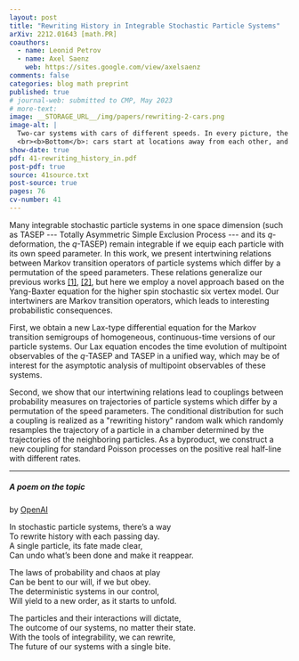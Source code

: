 ```yaml
---
layout: post
title: "Rewriting History in Integrable Stochastic Particle Systems"
arXiv: 2212.01643 [math.PR]
coauthors:
  - name: Leonid Petrov
  - name: Axel Saenz
    web: https://sites.google.com/view/axelsaenz
comments: false
categories: blog math preprint
published: true
# journal-web: submitted to CMP, May 2023
# more-text:
image: __STORAGE_URL__/img/papers/rewriting-2-cars.png
image-alt: |
  Two-car systems with cars of different speeds. In every picture, the blue and the yellow trajectories are of the faster and the slower cars, respectively. <br><b>Top</b>: cars start at neighboring locations, and the trajectory of the second car, $x_2(t)$, is the same in distribution. 
  <br><b>Bottom</b>: cars start at locations away from each other, and the distributions of the trajectories of the second car are different in the left and the central pictures. However, when we randomize the initial condition, the distribution of the second car in the slow-fast system with the randomized initial condition is the same as in the fast-slow system on the left.
show-date: true
pdf: 41-rewriting_history_in.pdf
post-pdf: true
source: 41source.txt
post-source: true
pages: 76
cv-number: 41
---
```


Many integrable stochastic particle systems in one space dimension (such as TASEP --- Totally Asymmetric Simple Exclusion Process --- and its $q$-deformation, the $q$-TASEP) remain integrable if we equip each particle with its own speed parameter. In this work, we present intertwining relations between Markov transition operators of particle systems which differ by a permutation of the speed parameters. These relations generalize our previous works [[1]]({{site.url}}/2019/07/backwards_TASEP/), [[2]]({{site.url}}/2019/12/symm_IPS/), but here we employ a novel approach based on the Yang-Baxter equation for the higher spin stochastic six vertex model. Our intertwiners are Markov transition operators, which leads to interesting probabilistic consequences.

First, we obtain a new Lax-type differential equation for the Markov transition semigroups of homogeneous, continuous-time versions of our particle systems. Our Lax equation encodes the time evolution of multipoint observables of the $q$-TASEP and TASEP in a unified way, which may be of interest for the asymptotic analysis of multipoint observables of these systems.

Second, we show that our intertwining relations lead to couplings between probability measures on trajectories of particle systems which differ by a permutation of the speed parameters. The conditional distribution for such a coupling is realized as a "rewriting history" random walk which randomly resamples the trajectory of a particle in a chamber determined by the trajectories of the neighboring particles. As a byproduct, we construct a new coupling for standard Poisson processes on the positive real half-line with different rates.



---

##### A poem on the topic 

by [OpenAI](https://beta.openai.com/playground)

<p class="mt-4">In stochastic particle systems, there’s a way<br>
To rewrite history with each passing day.<br>
A single particle, its fate made clear,<br>
Can undo what’s been done and make it reappear.<br>
</p>
<p>
The laws of probability and chaos at play<br>
Can be bent to our will, if we but obey.<br>
The deterministic systems in our control,<br>
Will yield to a new order, as it starts to unfold.<br>
</p>
<p class="mb-5">
The particles and their interactions will dictate,<br>
The outcome of our systems, no matter their state.<br>
With the tools of integrability, we can rewrite,<br>
The future of our systems with a single bite.<br>
</p>
